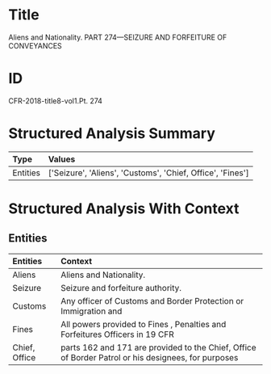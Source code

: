 # Title

 Aliens and Nationality. PART 274—SEIZURE AND FORFEITURE OF CONVEYANCES


# ID

 CFR-2018-title8-vol1.Pt. 274


# Structured Analysis Summary

| Type     | Values                                                     |
|:---------|:-----------------------------------------------------------|
| Entities | ['Seizure', 'Aliens', 'Customs', 'Chief, Office', 'Fines'] |


# Structured Analysis With Context

 


## Entities

| Entities      | Context                                                                                             |
|:--------------|:----------------------------------------------------------------------------------------------------|
| Aliens        | Aliens  and Nationality.                                                                            |
| Seizure       | Seizure  and forfeiture authority.                                                                  |
| Customs       | Any officer of  Customs  and Border Protection or Immigration and                                   |
| Fines         | All powers provided to  Fines , Penalties and Forfeitures Officers in 19 CFR                        |
| Chief, Office | parts 162 and 171 are provided to the Chief, Office of Border Patrol or his designees, for purposes |


